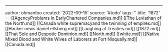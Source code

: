 ---
author: ohmanfoo
created: '2022-09-15'
source: '#todo'
tags: ''
title: '1872'
---[[AgencyProblems in EarlyChartered Companies.md]]
[[The Leviathan of the North.md]]
[[Canada white supremacyand the twinning of empires.md]]
[[Hacker news daniel ellsberg.md]]
[[Laughing at Treaties.md]]
[[1872.md]]
[[That Sole and Despotic Dominion.md]]
[[North.md]]
[[white.md]]
[[Native Mixed Blood and White Wives of Laborers at Fort Nisqually.md]]
[[Canada.md]]
